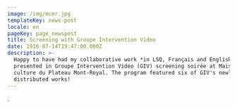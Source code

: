 ```yaml
---
image: /img/mcmr.jpg
templateKey: news-post
locale: en
pageKey: page_newspost
title: Screening with Groupe Intervention Video
date: 1916-07-14T19:47:00.000Z
description: >-
  Happy to have had my collaborative work *in LSQ, Français and English*
  presented in Groupe Intervention Video (GIV) screening soirée at Maison de la
  culture du Plateau Mont-Royal. The program featured six of GIV's newly
  distributed works!
---
```

.
